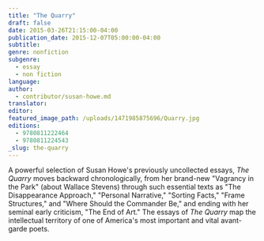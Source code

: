 ```yaml
---
title: "The Quarry"
draft: false
date: 2015-03-26T21:15:00-04:00
publication_date: 2015-12-07T05:00:00-04:00
subtitle:
genre: nonfiction
subgenre:
  - essay
  - non fiction
language:
author:
  - contributor/susan-howe.md
translator:
editor:
featured_image_path: /uploads/1471985875696/Quarry.jpg
editions:
  - 9780811222464
  - 9780811224543
_slug: the-quarry
---
```


A powerful selection of Susan Howe's previously uncollected essays, _The Quarry_ moves backward chronologically, from her brand-new "Vagrancy in the Park" (about Wallace Stevens) through such essential texts as "The Disappearance Approach," "Personal Narrative," "Sorting Facts," "Frame Structures," and "Where Should the Commander Be," and ending with her seminal early criticism, "The End of Art." The essays of _The Quarry_ map the intellectual territory of one of America's most important and vital avant-garde poets.

